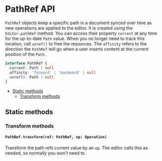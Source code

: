 # PathRef API

`PathRef` objects keep a specific path in a document synced over time as new operations are applied to the editor. It is created using the `Editor.pathRef` method. You can access their property `current` at any time for the up-to-date `Path` value. When you no longer need to track this location, call `unref()` to free the resources. The `affinity` refers to the direction the `PathRef` will go when a user inserts content at the current position of the `Path`.

```typescript
interface PathRef {
  current: Path | null
  affinity: 'forward' | 'backward' | null
  unref(): Path | null
}
```

- [Static methods](path-ref.md#static-methods)
  - [Transform methods](path-ref.md#trasnform-methods)

## Static methods

### Transform methods

#### `PathRef.transform(ref: PathRef, op: Operation)`

Transform the path refs current value by an `op`.
The editor calls this as needed, so normally you won't need to.
